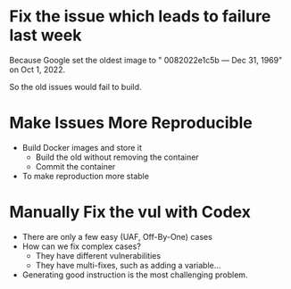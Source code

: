 # Fix the issue which leads to failure last week

Because Google set the oldest image to " 0082022e1c5b   —   Dec 31, 1969" on Oct 1, 2022.

So the old issues would fail to build.

# Make Issues More Reproducible

- Build Docker images and store it
    - Build the old without removing the container
    - Commit the container
- To make reproduction more stable

# Manually Fix the vul with Codex
- There are only a few easy (UAF, Off-By-One) cases
- How can we fix complex cases?
    - They have different vulnerabilities
    - They have multi-fixes, such as adding a variable...
- Generating good instruction is the most challenging problem.
